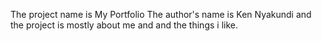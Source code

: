 The project name is My Portfolio
The author's name is Ken Nyakundi and the project is mostly about me and and the things i like.

